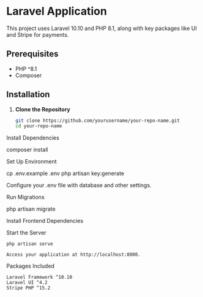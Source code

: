 # Laravel Application

This project uses Laravel 10.10 and PHP 8.1, along with key packages like UI and Stripe for payments.

## Prerequisites

- PHP ^8.1
- Composer

## Installation

1. **Clone the Repository**
   ```sh
   git clone https://github.com/yourusername/your-repo-name.git
   cd your-repo-name
Install Dependencies

composer install

Set Up Environment


cp .env.example .env
php artisan key:generate

Configure your .env file with database and other settings.

Run Migrations


php artisan migrate

Install Frontend Dependencies


Start the Server

    php artisan serve

    Access your application at http://localhost:8000.

Packages Included

    Laravel Framework ^10.10
    Laravel UI ^4.2
    Stripe PHP ^15.2

